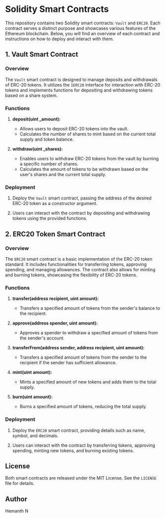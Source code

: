 # Solidity Smart Contracts 

This repository contains two Solidity smart contracts: `Vault` and `ERC20`. Each contract serves a distinct purpose and showcases various features of the Ethereum blockchain. Below, you will find an overview of each contract and instructions on how to deploy and interact with them.

## 1. Vault Smart Contract

### Overview

The `Vault` smart contract is designed to manage deposits and withdrawals of ERC-20 tokens. It utilizes the `IERC20` interface for interaction with ERC-20 tokens and implements functions for depositing and withdrawing tokens based on a share system.

### Functions

1. **deposit(uint _amount):**
   - Allows users to deposit ERC-20 tokens into the vault.
   - Calculates the number of shares to mint based on the current total supply and token balance.

2. **withdraw(uint _shares):**
   - Enables users to withdraw ERC-20 tokens from the vault by burning a specific number of shares.
   - Calculates the amount of tokens to be withdrawn based on the user's shares and the current total supply.

### Deployment

1. Deploy the `Vault` smart contract, passing the address of the desired ERC-20 token as a constructor argument.

2. Users can interact with the contract by depositing and withdrawing tokens using the provided functions.

## 2. ERC20 Token Smart Contract

### Overview

The `ERC20` smart contract is a basic implementation of the ERC-20 token standard. It includes functionalities for transferring tokens, approving spending, and managing allowances. The contract also allows for minting and burning tokens, showcasing the flexibility of ERC-20 tokens.

### Functions

1. **transfer(address recipient, uint amount):**
   - Transfers a specified amount of tokens from the sender's balance to the recipient.

2. **approve(address spender, uint amount):**
   - Approves a spender to withdraw a specified amount of tokens from the sender's account.

3. **transferFrom(address sender, address recipient, uint amount):**
   - Transfers a specified amount of tokens from the sender to the recipient if the sender has sufficient allowance.

4. **mint(uint amount):**
   - Mints a specified amount of new tokens and adds them to the total supply.

5. **burn(uint amount):**
   - Burns a specified amount of tokens, reducing the total supply.

### Deployment

1. Deploy the `ERC20` smart contract, providing details such as name, symbol, and decimals.

2. Users can interact with the contract by transferring tokens, approving spending, minting new tokens, and burning existing tokens.

## License

Both smart contracts are released under the MIT License. See the `LICENSE` file for details.


## Author

Hemanth N
